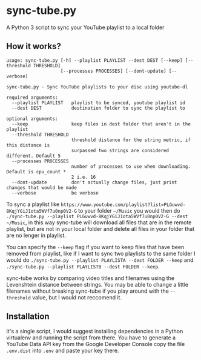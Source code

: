 # sync-tube.py

A Python 3 script to sync your YouTube playlist to a local folder

## How it works?

```
usage: sync-tube.py [-h] --playlist PLAYLIST --dest DEST [--keep] [--threshold THRESHOLD]
                    [--processes PROCESSES] [--dont-update] [--verbose]

sync-tube.py - Sync YouTube playlists to your disc using youtube-dl

required arguments:
  --playlist PLAYLIST   playlist to be synced, youtube playlist id
  --dest DEST           destination folder to sync the playlist to

optional arguments:
  --keep                keep files in dest folder that aren't in the playlist
  --threshold THRESHOLD
                        threshold distance for the string metric, if this distance is
                        surpassed two strings are considered different. Default 5
  --processes PROCESSES
                        number of processes to use when downloading. Default is cpu_count *
                        2 i.e. 16
  --dont-update         don't actually change files, just print changes that would be made
  --verbose             be verbose
```

To sync a playlist like `https://www.youtube.com/playlist?list=PLGuwvd-8KqjYGiJ1ota5WVf7u0np0V2-G` to your folder `~/Music` you would then do
`./sync-tube.py --playlist PLGuwvd-8KqjYGiJ1ota5WVf7u0np0V2-G --dest ~/Music`, in this way sync-tube will download all files that are in the remote playlist,
but are not in your local folder and delete all files in your folder that are no lenger in playlist.

You can specify the `--keep` flag if you want to keep files that have been removed from playlist, like if I want to sync two playlists to the same folder I would do
`./sync-tube.py --playlist PLAYLISTA --dest FOLDER --keep` and `./sync-tube.py --playlist PLAYLISTB --dest FOLDER --keep`.

sync-tube works by comparing video titles and filenames using the Levenshtein distance between strings. You may be able to change a little filenames without
breaking sync-tube if you play around with the `--threshold` value, but I would not reccomend it.

## Installation

It's a single script, I would suggest installing dependencies in a Python virtualenv and running the script from there.
You have to generate a YouTube Data API key from the Google Developer Console copy the file `.env.dist` into `.env` and paste your key there.
